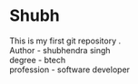 # Shubh
This is my first git repository .
<br>
Author - shubhendra singh
<br>
degree - btech
<br>
profession - software developer 
